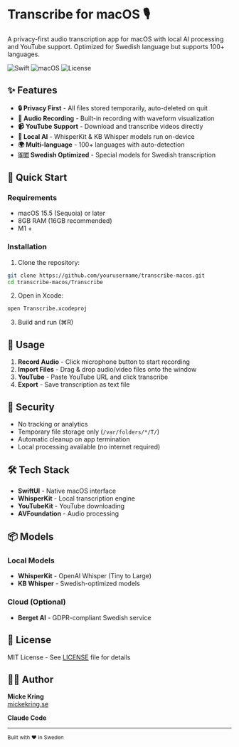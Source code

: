 # Transcribe for macOS 🎙️

A privacy-first audio transcription app for macOS with local AI processing and YouTube support. Optimized for Swedish language but supports 100+ languages.

![Swift](https://img.shields.io/badge/Swift-6.1-orange)
![macOS](https://img.shields.io/badge/macOS-15.5+-blue)
![License](https://img.shields.io/badge/License-MIT-green)

## ✨ Features

- **🔒 Privacy First** - All files stored temporarily, auto-deleted on quit
- **🎤 Audio Recording** - Built-in recording with waveform visualization  
- **📹 YouTube Support** - Download and transcribe videos directly
- **🤖 Local AI** - WhisperKit & KB Whisper models run on-device
- **🌍 Multi-language** - 100+ languages with auto-detection
- **🇸🇪 Swedish Optimized** - Special models for Swedish transcription

## 🚀 Quick Start

### Requirements
- macOS 15.5 (Sequoia) or later
- 8GB RAM (16GB recommended)
- M1 +

### Installation

1. Clone the repository:
```bash
git clone https://github.com/yourusername/transcribe-macos.git
cd transcribe-macos/Transcribe
```

2. Open in Xcode:
```bash
open Transcribe.xcodeproj
```

3. Build and run (⌘R)

## 🎯 Usage

1. **Record Audio** - Click microphone button to start recording
2. **Import Files** - Drag & drop audio/video files onto the window
3. **YouTube** - Paste YouTube URL and click transcribe
4. **Export** - Save transcription as text file

## 🔐 Security

- No tracking or analytics
- Temporary file storage only (`/var/folders/*/T/`)
- Automatic cleanup on app termination
- Local processing available (no internet required)

## 🛠️ Tech Stack

- **SwiftUI** - Native macOS interface
- **WhisperKit** - Local transcription engine
- **YouTubeKit** - YouTube downloading
- **AVFoundation** - Audio processing

## 📦 Models

### Local Models
- **WhisperKit** - OpenAI Whisper (Tiny to Large)
- **KB Whisper** - Swedish-optimized models

### Cloud (Optional)
- **Berget AI** - GDPR-compliant Swedish service

## 📄 License

MIT License - See [LICENSE](LICENSE) file for details

## 👨‍💻 Author

**Micke Kring**  
[mickekring.se](https://mickekring.se)  

**Claude Code**

---

<sub>Built with ❤️ in Sweden</sub>
